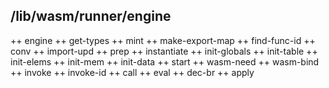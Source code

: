 
## /lib/wasm/runner/engine

++  engine
  ++  get-types
  ++  mint
  ++  make-export-map
  ++  find-func-id
  ++  conv
    ++  import-upd
  ++  prep
  ++  instantiate
    ++  init-globals
    ++  init-table
    ++  init-elems
    ++  init-mem
    ++  init-data
    ++  start
  ++  wasm-need
  ++  wasm-bind
  ++  invoke
  ++  invoke-id
  ++  call
  ++  eval
  ++  dec-br
  ++  apply
